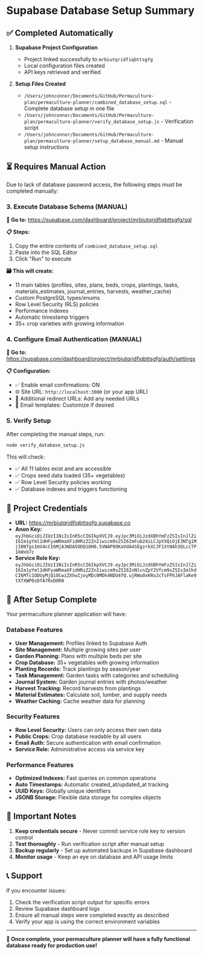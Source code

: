 # Supabase Database Setup Summary

## ✅ Completed Automatically

1. **Supabase Project Configuration**
   - Project linked successfully to `mrbiutqridfiqbttsgfg`
   - Local configuration files created
   - API keys retrieved and verified

2. **Setup Files Created**
   - `/Users/johnconnor/Documents/GitHub/Permaculture-plan/permaculture-planner/combined_database_setup.sql` - Complete database setup in one file
   - `/Users/johnconnor/Documents/GitHub/Permaculture-plan/permaculture-planner/verify_database_setup.js` - Verification script
   - `/Users/johnconnor/Documents/GitHub/Permaculture-plan/permaculture-planner/setup_database_manual.md` - Manual setup instructions

## ⏳ Requires Manual Action

Due to lack of database password access, the following steps must be completed manually:

### 3. Execute Database Schema (MANUAL)

**🔗 Go to:** https://supabase.com/dashboard/project/mrbiutqridfiqbttsgfg/sql

**📋 Steps:**
1. Copy the entire contents of `combined_database_setup.sql`
2. Paste into the SQL Editor
3. Click "Run" to execute

**🗃️ This will create:**
- 11 main tables (profiles, sites, plans, beds, crops, plantings, tasks, materials_estimates, journal_entries, harvests, weather_cache)
- Custom PostgreSQL types/enums
- Row Level Security (RLS) policies
- Performance indexes
- Automatic timestamp triggers
- 35+ crop varieties with growing information

### 4. Configure Email Authentication (MANUAL)

**🔗 Go to:** https://supabase.com/dashboard/project/mrbiutqridfiqbttsgfg/auth/settings

**📋 Configuration:**
- ✅ Enable email confirmations: ON
- 🌐 Site URL: `http://localhost:3000` (or your app URL)
- 🔀 Additional redirect URLs: Add any needed URLs
- 📧 Email templates: Customize if desired

### 5. Verify Setup

After completing the manual steps, run:

```bash
node verify_database_setup.js
```

This will check:
- ✅ All 11 tables exist and are accessible
- ✅ Crops seed data loaded (35+ vegetables)
- ✅ Row Level Security policies working
- ✅ Database indexes and triggers functioning

## 🔑 Project Credentials

- **URL:** https://mrbiutqridfiqbttsgfg.supabase.co
- **Anon Key:** `eyJhbGciOiJIUzI1NiIsInR5cCI6IkpXVCJ9.eyJpc3MiOiJzdXBhYmFzZSIsInJlZiI6Im1yYml1dHFyaWRmaXFidHRzZ2ZnIiwicm9sZSI6ImFub24iLCJpYXQiOjE3NTg1MjI0NTgsImV4cCI6MjA3NDA5ODQ1OH0.5VWAP0OKaVdA4SEgzrkXCJF1XtNAh3OLccTP1kWxb7c`
- **Service Role Key:** `eyJhbGciOiJIUzI1NiIsInR5cCI6IkpXVCJ9.eyJpc3MiOiJzdXBhYmFzZSIsInJlZiI6Im1yYml1dHFyaWRmaXFidHRzZ2ZnIiwicm9sZSI6InNlcnZpY2Vfcm9sZSIsImlhdCI6MTc1ODUyMjQ1OCwiZXhwIjoyMDc0MDk4NDU4fQ.ujRWu0xKRoJcTsFPhJAFlaKe9tXfXWPOsDfA7RxDOR0`

## 🎯 After Setup Complete

Your permaculture planner application will have:

### Database Features
- **User Management:** Profiles linked to Supabase Auth
- **Site Management:** Multiple growing sites per user
- **Garden Planning:** Plans with multiple beds per site
- **Crop Database:** 35+ vegetables with growing information
- **Planting Records:** Track plantings by season/year
- **Task Management:** Garden tasks with categories and scheduling
- **Journal System:** Garden journal entries with photos/weather
- **Harvest Tracking:** Record harvests from plantings
- **Material Estimates:** Calculate soil, lumber, and supply needs
- **Weather Caching:** Cache weather data for planning

### Security Features
- **Row Level Security:** Users can only access their own data
- **Public Crops:** Crop database readable by all users
- **Email Auth:** Secure authentication with email confirmation
- **Service Role:** Administrative access via service key

### Performance Features
- **Optimized Indexes:** Fast queries on common operations
- **Auto Timestamps:** Automatic created_at/updated_at tracking
- **UUID Keys:** Globally unique identifiers
- **JSONB Storage:** Flexible data storage for complex objects

## 🚨 Important Notes

1. **Keep credentials secure** - Never commit service role key to version control
2. **Test thoroughly** - Run verification script after manual setup
3. **Backup regularly** - Set up automated backups in Supabase dashboard
4. **Monitor usage** - Keep an eye on database and API usage limits

## 📞 Support

If you encounter issues:
1. Check the verification script output for specific errors
2. Review Supabase dashboard logs
3. Ensure all manual steps were completed exactly as described
4. Verify your app is using the correct environment variables

---

**🎉 Once complete, your permaculture planner will have a fully functional database ready for production use!**